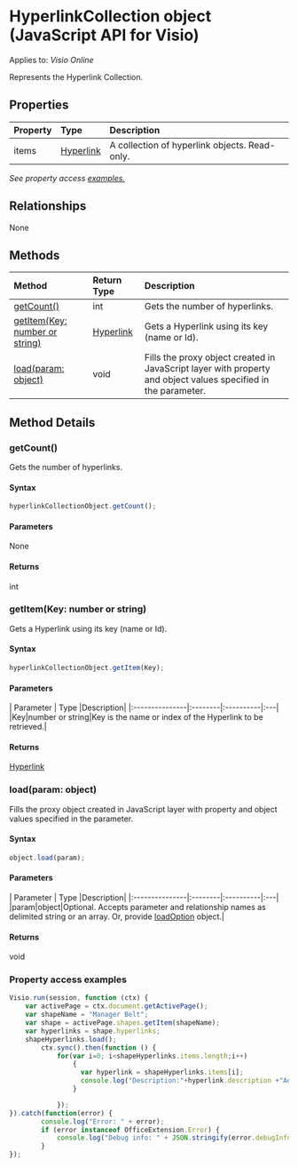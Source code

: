 # HyperlinkCollection object (JavaScript API for Visio)

Applies to: _Visio Online_

Represents the Hyperlink Collection.

## Properties

| Property	   | Type	|Description|
|:---------------|:--------|:----------|
|items|[Hyperlink](hyperlink.md)|A collection of hyperlink objects. Read-only.|

_See property access [examples.](#property-access-examples)_

## Relationships
None


## Methods

| Method		   | Return Type	|Description|
|:---------------|:--------|:----------|
|[getCount()](#getcount)|int|Gets the number of hyperlinks.|
|[getItem(Key: number or string)](#getitemkey-number-or-string)|[Hyperlink](hyperlink.md)|Gets a Hyperlink using its key (name or Id).|
|[load(param: object)](#loadparam-object)|void|Fills the proxy object created in JavaScript layer with property and object values specified in the parameter.|

## Method Details


### getCount()
Gets the number of hyperlinks.

#### Syntax
```js
hyperlinkCollectionObject.getCount();
```

#### Parameters
None

#### Returns
int

### getItem(Key: number or string)
Gets a Hyperlink using its key (name or Id).

#### Syntax
```js
hyperlinkCollectionObject.getItem(Key);
```

#### Parameters
| Parameter	   | Type	|Description|
|:---------------|:--------|:----------|:---|
|Key|number or string|Key is the name or index of the Hyperlink to be retrieved.|

#### Returns
[Hyperlink](hyperlink.md)

### load(param: object)
Fills the proxy object created in JavaScript layer with property and object values specified in the parameter.

#### Syntax
```js
object.load(param);
```

#### Parameters
| Parameter	   | Type	|Description|
|:---------------|:--------|:----------|:---|
|param|object|Optional. Accepts parameter and relationship names as delimited string or an array. Or, provide [loadOption](loadoption.md) object.|

#### Returns
void
### Property access examples
```js
Visio.run(session, function (ctx) { 
	var activePage = ctx.document.getActivePage();
	var shapeName = "Manager Belt";
	var shape = activePage.shapes.getItem(shapeName);
	var hyperlinks = shape.hyperlinks;
	shapeHyperlinks.load();
		ctx.sync().then(function () {
			for(var i=0; i<shapeHyperlinks.items.length;i++)
				{
				  var hyperlink = shapeHyperlinks.items[i];
				  console.log("Description:"+hyperlink.description +"Address:"+hyperlink.address +"SubAddress:  "+ hyperlink.subAddress);
				}

			});
}).catch(function(error) {
		console.log("Error: " + error);
		if (error instanceof OfficeExtension.Error) {
			console.log("Debug info: " + JSON.stringify(error.debugInfo));
		}
});
```
